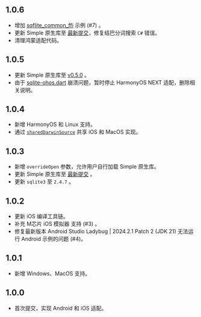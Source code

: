 ## 1.0.6

* 增加 [sqflite_common_ffi](https://github.com/tekartik/sqflite/tree/master/sqflite_common_ffi) 示例 (#7) 。
* 更新 Simple 原生库至 [最新提交](https://github.com/wangfenjin/simple/tree/2d950e132028fcdb5718e78a79dd9d5213f13c73)，修复结巴分词搜索 `C#` 错误。
* 清理鸿蒙适配代码。

## 1.0.5

* 更新 Simple 原生库至 [v0.5.0](https://github.com/wangfenjin/simple/tree/v0.5.0) 。
* 由于 [sqlite-ohos.dart](https://github.com/SageMik/sqlite3-ohos.dart) 崩溃问题，暂时停止 HarmonyOS NEXT 适配，删除相关说明。

## 1.0.4

* 新增 HarmonyOS 和 Linux 支持。
* 通过 [`sharedDarwinSource`](https://docs.flutter.cn/packages-and-plugins/developing-packages#shared-ios-and-macos-implementations) 共享 iOS 和 MacOS 实现。

## 1.0.3

* 新增 `overrideOpen` 参数，允许用户自行加载 Simple 原生库。
* 更新 Simple 原生库至 [最新提交](https://github.com/wangfenjin/simple/tree/632fd7ba710ff54b8c6de1220bb47253132b94e5) 。
* 更新 `sqlite3` 至 `2.4.7` 。

## 1.0.2

* 更新 iOS 编译工具链。
* 补充 M芯片 iOS 模拟器 支持 (#3) 。
* 修复最新版本 Android Studio Ladybug | 2024.2.1 Patch 2 (JDK 21) 无法运行 Android 示例的问题 (#4)。

## 1.0.1

* 新增 Windows、MacOS 支持。

## 1.0.0

* 首次提交，实现 Android 和 iOS 适配。
